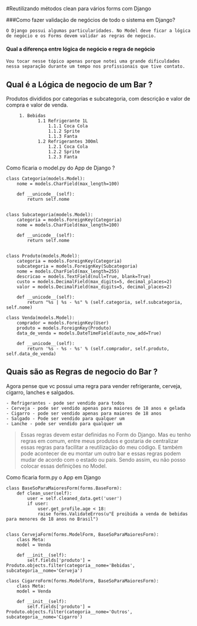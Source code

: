 #Reutilizando métodos clean para vários forms com Django


###Como fazer validação de negócios de todo o sistema em Django?

	O Django possui algumas particularidades. No Model deve ficar a lógica de negócio e os Forms devem validar as regras de negocio.

#### Qual a diferença entre lógica de negócio e regra de negócio

	Vou tocar nesse tópico apenas porque notei uma grande dificuldades nessa separação durante um tempo nos profissionais que tive contato.


Qual é a Lógica de negocio de um Bar ?
--------------------------------------------------------
 Produtos divididos por categorias e subcategoria, com descrição e valor de compra e valor de venda. 

		 1. Bebidas 
				1.1 Refrigerante 1L
					1.1.1 Coca Cola
					1.1.2 Sprite
					1.1.3 Fanta
				1.2 Refrigerantes 300ml
					1.2.1 Coca Cola
					1.2.2 Sprite
					1.2.3 Fanta 	

 Como ficaria o model.py do App de Django  ?

	class Categoria(models.Model):
		nome = models.CharField(max_length=100)
	
		def __unicode__(self):
	   		return self.nome


	class Subcategoria(models.Model):
		categoria = models.ForeignKey(Categoria)
		nome = models.CharField(max_length=100)

		def __unicode__(self):
	   		return self.nome


	class Produto(models.Model):
		categoria = models.ForeignKey(Categoria)
		subcategoria = models.ForeignKey(Subcategoria)
		nome = models.CharField(max_length=255)
		descricao = models.TextField(null=True, blank=True)
		custo = models.DecimalField(max_digits=5, decimal_places=2)
		valor = models.DecimalField(max_digits=5, decimal_places=2)

		def __unicode__(self):
	   		return "%s | %s - %s" % (self.categoria, self.subcategoria, self.nome)

	class Venda(models.Model):
    	comprador = models.ForeignKey(User)
    	produto = models.ForeignKey(Produto)
    	data_de_venda = models.DateTimeField(auto_now_add=True)
    
        def __unicode__(self):
            return '%s - %s - %s' % (self.comprador, self.produto, self.data_de_venda) 

Quais são as Regras de negocio do Bar ?
--------------------------------------------------------
 Agora pense que vc possui uma regra para vender refrigerante, cerveja, cigarro, lanches e salgados.

	- Refrigerantes - pode ser vendido para todos
	- Cerveja - pode ser vendido apenas para maiores de 18 anos e gelada
	- Cigarro - pode ser vendido apenas para maiores de 18 anos
	- Salgado - Pode ser vendido para qualquer um
	- Lanche - pode ser vendido para qualquer um 

> Essas regras devem estar definidas no Form do Django. Mas eu tenho regras em comum, entre meus produtos e gostaria de centralizar essas regras para facilitar a reutilização do meu código. E também pode acontecer de eu montar um outro bar e essas regras podem mudar de acordo com o estado ou pais.  Sendo assim, eu não posso colocar essas definições no Model.

 Como ficaria form.py o App em Django

	class BaseSoParaMaioresForm(forms.BaseForm):
   		def clean_user(self):
        	user = self.cleaned_data.get('user')
        	if user:
            	user.get_profile.age < 18:
            	raise forms.ValidateErros(u"É proibida a venda de bebidas para menores de 18 anos no Brasil")


	class CervejaForm(forms.ModelForm, BaseSoParaMaioresForm):
   		class Meta:
       	model = Venda

		def __init__(self):
			self.fields['produto'] = Produto.objects.filter(categoria__nome='Bebidas', subcategoria__nome='Cerveja')

	class CigarroForm(forms.ModelForm, BaseSoParaMaioresForm):
   		class Meta:
       	model = Venda

		def __init__(self):
			self.fields['produto'] = Produto.objects.filter(categoria__nome='Outros', subcategoria__nome='Cigarro')
